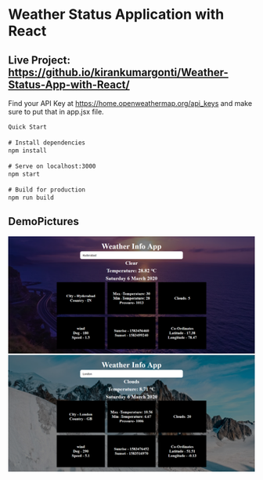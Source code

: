 # **Weather Status Application with React**

## **Live Project:**  https://github.io/kirankumargonti/Weather-Status-App-with-React/

Find your API Key at https://home.openweathermap.org/api_keys and make sure to put that in app.jsx file.


    Quick Start

    # Install dependencies
    npm install

    # Serve on localhost:3000
    npm start

    # Build for production
    npm run build


## **DemoPictures**
![Demo-Pictures](./src/images/demo2.png)
![Demo-Pictures](./src/images/demo1.png)